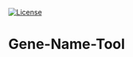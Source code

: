 [![License](https://img.shields.io/badge/License-Apache_2.0-blue.svg)](https://opensource.org/licenses/Apache-2.0)

# Gene-Name-Tool
